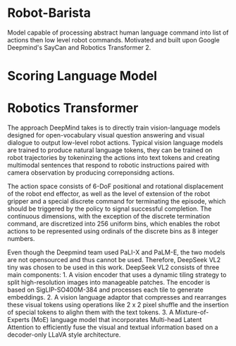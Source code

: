 # Robot-Barista
Model capable of processing abstract human language command into list of actions then low level robot commands. Motivated and built upon Google Deepmind's SayCan and Robotics Transformer 2. 

# Scoring Language Model

# Robotics Transformer
The approach DeepMind takes is to directly train vision-language models designed for open-vocabulary visual question answering and visual dialogue to output low-level robot actions. Typical vision language models are trained to produce natural language tokens, they can be trained on robot trajectories by tokeninzing the actions into text tokens and creating multimodal sentences that respond to robotic instructions paired with camera observation by producing correponsidng actions. 

The action space consists of 6-DoF positional and rotational displacement of the robot end effector, as well as the level of extension of the robot gripper and a special discrete command for terminating the episode, which should be triggered by the policy to signal successful completion. The continuous dimensions, with the exception of the discrete termination command, are discretized into 256 uniform bins, which enables the robot actions to be represented using ordinals of the discrete bins as 8 integer numbers. 

Even though the Deepmind team used PaLI-X and PaLM-E, the two models are not opensourced and thus cannot be used. Therefore, DeepSeek VL2 tiny was chosen to be used in this work. DeepSeek VL2 consists of three main components: 1. A vision encoder that uses a dynamic tiling strategy to split high-resolution images into manageable patches. The encoder is based on SigLIP-SO400M-384 and processes each tile to generate embeddings. 2. A vision language adaptor that compresses and rearranges these visual tokens using operations like 2 x 2 pixel shuffle and the insertion of special tokens to alighn them with the text tokens. 3. A Mixture-of-Experts (MoE) language model that incorporates Multi-head Latent Attention to efficiently fuse the visual and textual information based on a decoder-only LLaVA style architecture. 
